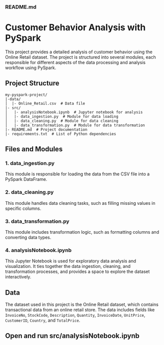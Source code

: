 ### README.md

# Customer Behavior Analysis with PySpark

This project provides a detailed analysis of customer behavior using the Online Retail dataset. The project is structured into several modules, each responsible for different aspects of the data processing and analysis workflow using PySpark.

## Project Structure

```
my-pyspark-project/
|-data/
│  |- Online_Retail.csv  # Data file
|- src/
│   |- analysisNotebook.ipynb  # Jupyter notebook for analysis
│   |- data_ingestion.py  # Module for data loading
│   |- data_cleaning.py  # Module for data cleaning
│   |- data_transformation.py  # Module for data transformation
|- README.md  # Project documentation
|- requirements.txt  # List of Python dependencies
```

## Files and Modules

### 1. data_ingestion.py

This module is responsible for loading the data from the CSV file into a PySpark DataFrame.


### 2. data_cleaning.py

This module handles data cleaning tasks, such as filling missing values in specific columns.


### 3. data_transformation.py

This module includes transformation logic, such as formatting columns and converting data types.


### 4. analysisNotebook.ipynb

This Jupyter Notebook is used for exploratory data analysis and visualization. It ties together the data ingestion, cleaning, and transformation processes, and provides a space to explore the dataset interactively.


## Data

The dataset used in this project is the Online Retail dataset, which contains transactional data from an online retail store. The data includes fields like `InvoiceNo`, `StockCode`, `Description`, `Quantity`, `InvoiceDate`, `UnitPrice`, `CustomerID`, `Country`, and `TotalPrice`.

## Open and run src/analysisNotebook.ipynb